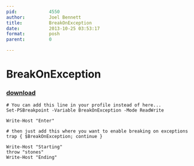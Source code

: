 ```yaml
---
pid:            4550
author:         Joel Bennett
title:          BreakOnException
date:           2013-10-25 03:53:17
format:         posh
parent:         0

---
```


# BreakOnException

### [download](//scripts/4550.ps1)



```posh
# You can add this line in your profile instead of here... 
Set-PSBreakpoint -Variable BreakOnException -Mode ReadWrite

Write-Host "Enter"

# then just add this where you want to enable breaking on exceptions
trap { $BreakOnException; continue }

Write-Host "Starting"
throw "stones"
Write-Host "Ending"
```
